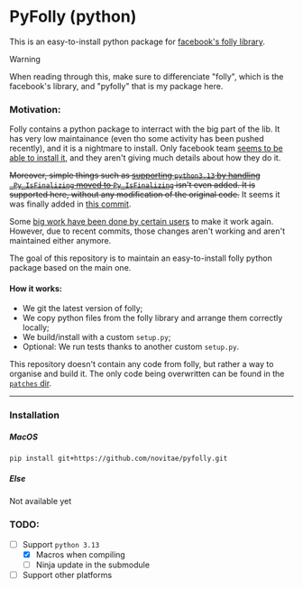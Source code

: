 # PyFolly (python)
This is an easy-to-install python package for [facebook's folly library](https://github.com/facebook/folly).

> [!WARNING]
> When reading through this, make sure to differenciate "folly", which is the facebook's library, and "pyfolly" that is my package here.
### Motivation:
Folly contains a python package to interract with the big part of the lib. It has very low maintainance (even tho some activity has been pushed recently), and it is a nightmare to install. Only facebook team [seems to be able to install it](https://github.com/facebook/folly/pull/2361#issuecomment-2598875276), and they aren't giving much details about how they do it.

~~Moreover, simple things such as [supporting `python3.13` by handling `_Py_IsFinalizing` moved to `Py_IsFinalizing`](https://github.com/facebook/folly/pull/2360) isn't even added. It is supported here, without any modification of the original code.~~
It seems it was finally added in [this commit](https://github.com/facebook/folly/commit/9ecb9c22f172a21cc164e751951a35a44673bdd6).

Some [big work have been done by certain users](https://github.com/facebook/folly/issues/1703) to make it work again. However, due to recent commits, those changes aren't working and aren't maintained either anymore.

The goal of this repository is to maintain an easy-to-install folly python package based on the main one.
#### How it works:
- We git the latest version of folly;
- We copy python files from the folly library and arrange them correctly locally;
- We build/install with a custom `setup.py`;
- Optional: We run tests thanks to another custom `setup.py`.

This repository doesn't contain any code from folly, but rather a way to organise and build it. The only code being overwritten can be found in the [`patches` dir](./patches/).

---
### Installation
##### MacOS
```
pip install git+https://github.com/novitae/pyfolly.git
```
##### Else
Not available yet

### TODO:
- [ ] Support `python 3.13`
  - [x] Macros when compiling
  - [ ] Ninja update in the submodule
- [ ] Support other platforms